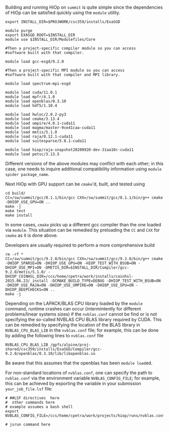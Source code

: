Building and running HiOp on `summit` is quite simple since the dependencies of HiOp can be satisfied quickly using the `module` utility.
```
export INSTALL_DIR=$PROJWORK/csc359/installs/ExaSGD

module purge
export EXASGD_ROOT=$INSTALL_DIR
module use $INSTALL_DIR/Modulefiles/Core

#Then a project-specific compiler module so you can access                                                                                                                            
#software built with that compiler.                                                                                                                                                   

module load gcc-esgd/9.2.0

#Then a project-specific MPI module so you can access                                                                                                                                 
#software built with that compiler and MPI library.                                                                                                                                   

module load spectrum-mpi-esgd

module load cuda/11.0.1
module load mpfr/4.1.0
module load openblas/0.3.10
module load hdf5/1.10.4

module load hwloc/2.0.2-py3
module load cmake/3.13.4
module load umpire/4.0.1-cuda11
module load magma/master-9ce41caa-cuda11
module load metis/5.1.0
module load raja/0.12.1-cuda11
module load suitesparse/5.8.1-cuda11

module load hiop/raja-snapshot20200920-dev-31aa10c-cuda11
module load petsc/3.13.5
```
Different versions of the above modules may conflict with each other; in this case, one needs to inquire additional compatibility information using `module spider package_name`.

Next HiOp with GPU support can be `cmake`'d, built, and tested using
```
cd build/
CC=/sw/summit/gcc/8.1.1/bin/gcc CXX=/sw/summit/gcc/8.1.1/bin/g++ cmake -DHIOP_USE_GPU=ON ..
make -j
make test
make install
```
In some cases, `cmake` picks up a different gcc compiler than the one loaded via `module`. This situation can be remedied by preloading the `CC` and `CXX` for `cmake` as it is done above.

Developers are usually required to perform a more comprehensive build
```
rm -rf *
CC=/sw/summit/gcc/9.2.0/bin/gcc CXX=/sw/summit/gcc/9.2.0/bin/g++ cmake -DHIOP_SPARSE=ON -DHIOP_USE_GPU=ON -HIOP_TEST_WITH_BSUB=ON -DHIOP_USE_MPI=ON -DMETIS_DIR=$INSTALL_DIR/Compiler/gcc-9.2.0/metis/5.1.0/ -DHIOP_COINHSL_DIR=/ccs/home/cpetra/work/installs/coinhsl-2015.06.23/_install -DCMAKE_BUILD_TYPE=DEBUG -DHIOP_TEST_WITH_BSUB=ON -DHIOP_USE_RAJA=ON -DHIOP_USE_UMPIRE=ON -DHIOP_USE_GPU=ON -DHIOP_DEEPCHECKS=ON .. 
make -j
```

Depending on the LAPACK/BLAS CPU library loaded by the `module` command, runtime crashes can occur (intermintently for different problems/linear systems sizes) if the `nvblas.conf` cannot be find or is not specifying the so-called NVBLAS CPU BLAS library required by CUDA. This can be remedied by specifying the location of the BLAS library in `NVBLAS_CPU_BLAS_LIB` in the `nvblas.conf` file; for example, this can be done by adding the following lines to `nvblas.conf` file 
```
NVBLAS_CPU_BLAS_LIB /gpfs/alpine/proj-shared/csc359/installs/ExaSGD/Compiler/gcc-9.2.0/openblas/0.3.10/lib/libopenblas.so
```
Be aware that this assumes that the openblas has been `module load`ed.

For non-standard locations of `nvblas.conf`, one can specify the path to `nvblas.conf` via the environment variable `NVBLAS_CONFIG_FILE`; for example, this can be achieved by exporting the variable in your submission `your_job_file.lsf` file:
```
# ##LSF directives  here
#  other commands here
# example assumes a bash shell
export NVBLAS_CONFIG_FILE=/ccs/home/cpetra/work/projects/hiop/runs/nvblas.conf 

# jsrun command here

```
